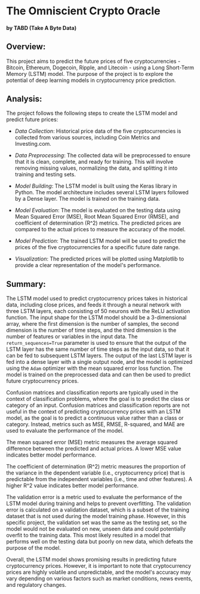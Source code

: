 # The Omniscient Crypto Oracle
#### by TABD (Take A Byte Data)

## Overview:

This project aims to predict the future prices of five cryptocurrencies - Bitcoin, Ethereum, Dogecoin, Ripple, and Litecoin - using a Long Short-Term Memory (LSTM) model. The purpose of the project is to explore the potential of deep learning models in cryptocurrency price prediction.

## Analysis:

The project follows the following steps to create the LSTM model and predict future prices:

* *Data Collection*: Historical price data of the five cryptocurrencies is collected from various sources, including Coin Metrics and Investing.com.

* *Data Preprocessing*: The collected data will be preprocessed to ensure that it is clean, complete, and ready for training. This will involve removing missing values, normalizing the data, and splitting it into training and testing sets.

* *Model Building*: The LSTM model is built using the Keras library in Python. The model architecture includes several LSTM layers followed by a Dense layer. The model is trained on the training data.

* *Model Evaluation*: The model is evaluated on the testing data using Mean Squared Error (MSE), Root Mean Squared Error (RMSE), and coefficient of determination (R^2) metrics. The predicted prices are compared to the actual prices to measure the accuracy of the model.

* *Model Prediction*: The trained LSTM model will be used to predict the prices of the five cryptocurrencies for a specific future date range.

* *Visualization*: The predicted prices will be plotted using Matplotlib to provide a clear representation of the model's performance.

## Summary:

The LSTM model used to predict cryptocurrency prices takes in historical data, including close prices, and feeds it through a neural network with three LSTM layers, each consisting of 50 neurons with the ReLU activation function. The input shape for the LSTM model should be a 3-dimensional array, where the first dimension is the number of samples, the second dimension is the number of time steps, and the third dimension is the number of features or variables in the input data. The `return_sequences=True` parameter is used to ensure that the output of the LSTM layer has the same number of time steps as the input data, so that it can be fed to subsequent LSTM layers. The output of the last LSTM layer is fed into a dense layer with a single output node, and the model is optimized using the `Adam` optimizer with the mean squared error loss function. The model is trained on the preprocessed data and can then be used to predict future cryptocurrency prices.

Confusion matrices and classification reports are typically used in the context of classification problems, where the goal is to predict the class or category of an input. Confusion matrices and classification reports are not useful in the context of predicting cryptocurrency prices with an LSTM model, as the goal is to predict a continuous value rather than a class or category. Instead, metrics such as MSE, RMSE, R-squared, and MAE are used to evaluate the performance of the model.

The mean squared error (MSE) metric measures the average squared difference between the predicted and actual prices. A lower MSE value indicates better model performance. 

The coefficient of determination (R^2) metric measures the proportion of the variance in the dependent variable (i.e., cryptocurrency price) that is predictable from the independent variables (i.e., time and other features). A higher R^2 value indicates better model performance. 

The validation error is a metric used to evaluate the performance of the LSTM model during training and helps to prevent overfitting. The validation error is calculated on a validation dataset, which is a subset of the training dataset that is not used during the model training phase. However, in this specific project, the validation set was the same as the testing set, so the model would not be evaluated on new, unseen data and could potentially overfit to the training data. This most likely resulted in a model that performs well on the testing data but poorly on new data, which defeats the purpose of the model.

Overall, the LSTM model shows promising results in predicting future cryptocurrency prices. However, it is important to note that cryptocurrency prices are highly volatile and unpredictable, and the model's accuracy may vary depending on various factors such as market conditions, news events, and regulatory changes.
